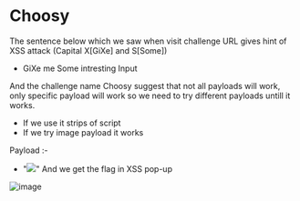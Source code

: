# Choosy

The sentence below which we saw when visit challenge URL gives hint of XSS attack (Capital X[GiXe] and S[Some])
- GiXe me Some intresting Input

And the challenge name Choosy suggest that not all payloads will work, only specific payload will work so we need to try different payloads untill it works.
- If we use <script>alert(1)</script> it strips of script
- If we try image payload it works

Payload :-
- "<img src =q onerror=prompt(8)>"
And we get the flag in XSS pop-up

![image](https://user-images.githubusercontent.com/86155751/183240311-779f4c5a-7720-49a6-9e22-dbdf1ae4da8e.png)


